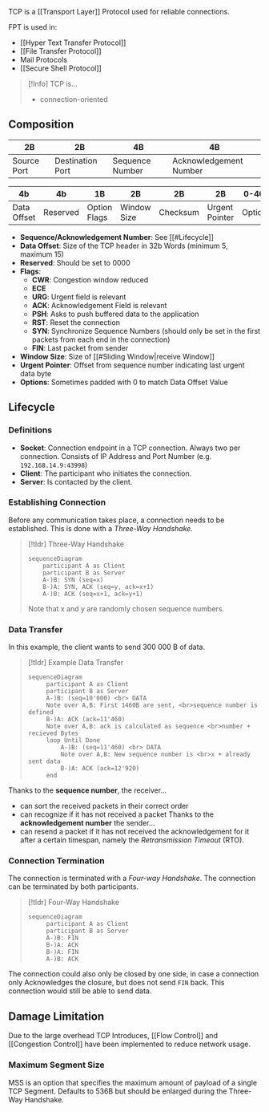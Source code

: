 TCP is a [[Transport Layer]] Protocol used for reliable connections.

FPT is used in:
- [[Hyper Text Transfer Protocol]]
- [[File Transfer Protocol]]
- Mail Protocols
- [[Secure Shell Protocol]]

> [!Info] TCP is…
> - connection-oriented

## Composition

| 2B | 2B | 4B | 4B |
| ---- | ---- | ---- | ---- |
| Source Port | Destination Port | Sequence Number | Acknowledgement Number |

| 4b | 4b | 1B | 2B | 2B | 2B | 0-40B |
| ---- | ---- | ---- | ---- | ---- | ---- | ---- |
| Data Offset | Reserved | Option Flags | Window Size | Checksum | Urgent Pointer | Options  |

- **Sequence/Acknowledgement Number**: See [[#Lifecycle]]
- **Data Offset**: Size of the TCP header in 32b Words (minimum 5, maximum 15)
- **Reserved**: Should be set to 0000
- **Flags**:
	- **CWR**: Congestion window reduced
	- **ECE**
	- **URG**: Urgent field is relevant
	- **ACK**: Acknowledgement Field is relevant
	- **PSH**: Asks to push buffered data to the application
	- **RST**: Reset the connection
	- **SYN**: Synchronize Sequence Numbers (should only be set in the first packets from each end in the connection)
	- **FIN**: Last packet from sender
- **Window Size**: Size of [[#Sliding Window|receive Window]]
- **Urgent Pointer**: Offset from sequence number indicating last urgent data byte
- **Options**: Sometimes padded with 0 to match Data Offset Value

## Lifecycle
### Definitions
- **Socket**: Connection endpoint in a TCP connection. Always two per connection. Consists of IP Address and Port Number (e.g. `192.168.14.9:43998`)
- **Client**: The participant who initiates the connection.
- **Server**: Is contacted by the client.

### Establishing Connection
Before any communication takes place, a connection needs to be established. This is done with a _Three-Way Handshake._

> [!tldr] Three-Way Handshake
> ```mermaid
> sequenceDiagram
>     participant A as Client
>     participant B as Server
>     A-)B: SYN (seq=x)
>     B-)A: SYN, ACK (seq=y, ack=x+1)
>     A-)B: ACK (seq=x+1, ack=y+1)
> ```
> Note that x and y are randomly chosen sequence numbers.

### Data Transfer
In this example, the client wants to send 300 000 B of data.

> [!tldr] Example Data Transfer
> ```mermaid
> sequenceDiagram
>      participant A as Client
>      participant B as Server
>      A-)B: (seq=10'000) <br> DATA 
>      Note over A,B: First 1460B are sent, <br>sequence number is defined
>      B-)A: ACK (ack=11'460)
>      Note over A,B: ack is calculated as sequence <br>number + recieved Bytes
>      loop Until Done
>          A-)B: (seq=11'460) <br> DATA 
>          Note over A,B: New sequence number is <br>x + already sent data
>          B-)A: ACK (ack=12'920)
>      end
> ```

Thanks to the **sequence number**, the receiver…
- can sort the received packets in their correct order
- can recognize if it has not received a packet
Thanks to the **acknowledgement number** the sender…
- can resend a packet if it has not received the acknowledgement for it after a certain timespan, namely the _Retransmission Timeout_ (RTO).

### Connection Termination
The connection is terminated with a _Four-way Handshake_. The connection can be terminated by both participants.

> [!tldr] Four-Way Handshake
> ```mermaid
> sequenceDiagram
>      participant A as Client
>      participant B as Server
>      A-)B: FIN
>      B-)A: ACK
>      B-)A: FIN
>      A-)B: ACK
> ```

The connection could also only be closed by one side, in case a connection only Acknowledges the closure, but does not send `FIN` back. This connection would still be able to send data.

## Damage Limitation
Due to the large overhead TCP Introduces, [[Flow Control]] and [[Congestion Control]] have been implemented to reduce network usage.

### Maximum Segment Size
MSS is an option that specifies the maximum amount of payload of a single TCP Segment. Defaults to 536B but should be enlarged during the Three-Way Handshake.
